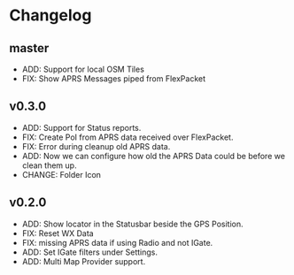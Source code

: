# Changelog

## master

- ADD: Support for local OSM Tiles
- FIX: Show APRS Messages piped from FlexPacket

## v0.3.0

- ADD: Support for Status reports.
- FIX: Create PoI from APRS data received over FlexPacket.
- FIX: Error during cleanup old APRS data.
- ADD: Now we can configure how old the APRS Data could be before we clean them up.
- CHANGE: Folder Icon

## v0.2.0

- ADD: Show locator in the Statusbar beside the GPS Position.
- FIX: Reset WX Data 
- FIX: missing APRS data if using Radio and not IGate.
- ADD: Set IGate filters under Settings.
- ADD: Multi Map Provider support.


